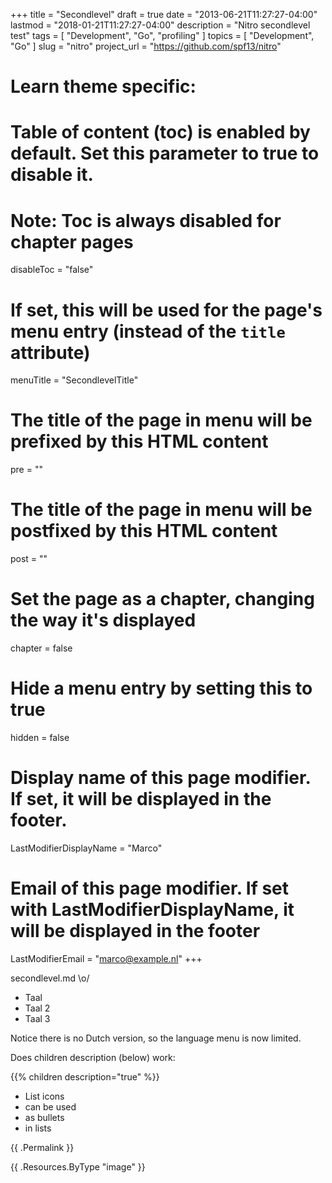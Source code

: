 +++
title =  "Secondlevel"
draft = true
date        = "2013-06-21T11:27:27-04:00"
lastmod     = "2018-01-21T11:27:27-04:00"
description = "Nitro secondlevel test"
tags        = [ "Development", "Go", "profiling" ]
topics      = [ "Development", "Go" ]
slug        = "nitro"
project_url = "https://github.com/spf13/nitro"
# Learn theme specific:
# Table of content (toc) is enabled by default. Set this parameter to true to disable it.
# Note: Toc is always disabled for chapter pages
disableToc = "false"
# If set, this will be used for the page's menu entry (instead of the `title` attribute)
menuTitle = "SecondlevelTitle"
# The title of the page in menu will be prefixed by this HTML content
pre = ""
# The title of the page in menu will be postfixed by this HTML content
post = ""
# Set the page as a chapter, changing the way it's displayed
chapter = false
# Hide a menu entry by setting this to true
hidden = false
# Display name of this page modifier. If set, it will be displayed in the footer. 
LastModifierDisplayName = "Marco"
# Email of this page modifier. If set with LastModifierDisplayName, it will be displayed in the footer
LastModifierEmail = "marco@example.nl"
+++

secondlevel.md \o/

* <i class="fa fa-language"></i> Taal
* <i class="fa fa-fw fa-language"></i> Taal 2
* <i class="fa fa-fw"></i> Taal 3

Notice there is no Dutch version, so the language menu is now limited.

Does children description (below) work:

{{% children description="true"   %}}

<ul class="fa-ul">
  <li><i class="fa-li fa fa-check-square"></i>List icons</li>
  <li><i class="fa-li fa fa-check-square"></i>can be used</li>
  <li><i class="fa-li fa fa-spinner fa-spin"></i>as bullets</li>
  <li><i class="fa-li fa fa-square"></i>in lists</li>
</ul>

{{ .Permalink }}

{{ .Resources.ByType "image" }}

